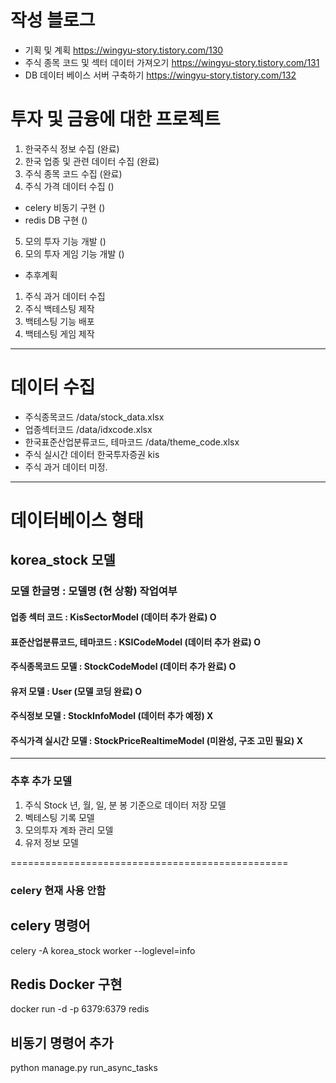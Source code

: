 # 작성 블로그
- 기획 및 계획 
https://wingyu-story.tistory.com/130
- 주식 종목 코드 및 섹터 데이터 가져오기 
https://wingyu-story.tistory.com/131
- DB 데이터 베이스 서버 구축하기
https://wingyu-story.tistory.com/132



# 투자 및 금융에 대한 프로젝트
1. 한국주식 정보 수집 (완료)
2. 한국 업종 및 관련 데이터 수집 (완료)
3. 주식 종목 코드 수집 (완료)
4. 주식 가격 데이터 수집 ()
- celery 비동기 구현 ()
- redis DB 구현 ()
5. 모의 투자 기능 개발 ()
6. 모의 투자 게임 기능 개발 () 
- 추후계획
1. 주식 과거 데이터 수집
2. 주식 백테스팅 제작
3. 백테스팅 기능 배포
4. 백테스팅 게임 제작
---------------------------------------
# 데이터 수집
- 주식종목코드
/data/stock_data.xlsx
- 업종섹터코드
/data/idxcode.xlsx
- 한국표준산업분류코드, 테마코드
/data/theme_code.xlsx
- 주식 실시간 데이터
한국투자증권 kis
- 주식 과거 데이터
미정.

---------------------------------------

# 데이터베이스 형태 
##  korea_stock 모델
### 모델 한글명 : 모델명 (현 상황) 작업여부
#### 업종 섹터 코드 : KisSectorModel (데이터 추가 완료) O
#### 표준산업분류코드, 테마코드 : KSICodeModel (데이터 추가 완료) O
#### 주식종목코드 모델 : StockCodeModel (데이터 추가 완료) O
#### 유저 모델 : User (모델 코딩 완료) O 
#### 주식정보 모델 : StockInfoModel (데이터 추가 예정) X
#### 주식가격 실시간 모델 : StockPriceRealtimeModel (미완성, 구조 고민 필요) X

---------------------------------------

### 추후 추가 모델 
1. 주식 Stock 년, 월, 일, 분 봉 기준으로 데이터 저장 모델
2. 벡테스팅 기록 모델
3. 모의투자 계좌 관리 모델
4. 유저 정보 모델

================================================
### celery 현재 사용 안함
## celery 명령어 
celery -A korea_stock worker --loglevel=info
## Redis Docker 구현 
docker run -d -p 6379:6379 redis

## 비동기 명령어 추가
python manage.py run_async_tasks
